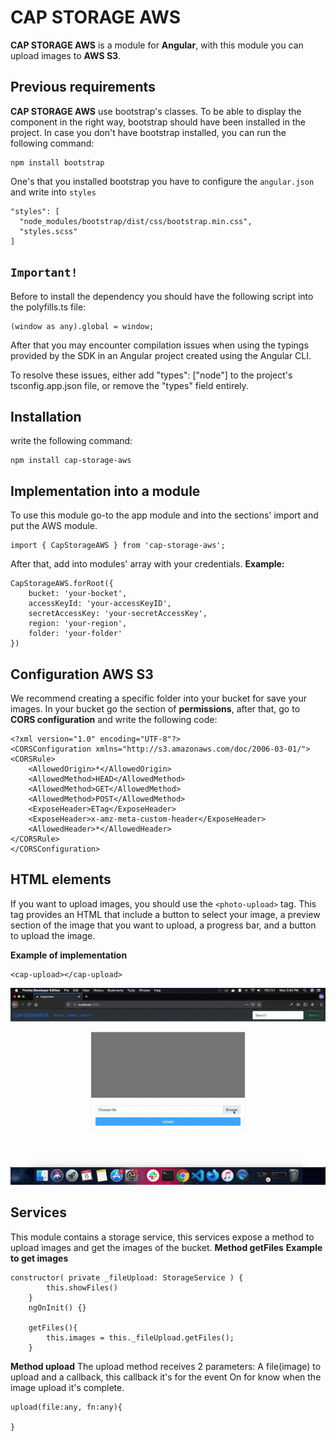 # CAP STORAGE AWS 

**CAP STORAGE AWS** is a module for **Angular**, with this module you can upload images to **AWS S3**.

## **Previous requirements**
**CAP STORAGE AWS** use bootstrap's classes. To be able to display the component in the right way, bootstrap should have been installed in the project. In case you don't have bootstrap installed, you can run the following command:
```
npm install bootstrap
```
One's that you installed bootstrap you have to configure the `angular.json` and write into `styles`
```
"styles": [
  "node_modules/bootstrap/dist/css/bootstrap.min.css",
  "styles.scss"
]
```

## **`Important!`**
Before to install the dependency you should have the following script into the polyfills.ts file:

```
(window as any).global = window;
```

After that you may encounter compilation issues when using the typings provided by the SDK in an Angular project created using the Angular CLI.

To resolve these issues, either add "types": ["node"] to the project's tsconfig.app.json file, or remove the "types" field entirely.

## **Installation**

write the following command:
```
npm install cap-storage-aws
```

## **Implementation into a module**
To use this module go-to the app module and into the sections' import and put the AWS module.
```
import { CapStorageAWS } from 'cap-storage-aws';
```
After that, add into modules' array with your credentials.
**Example:**
```
CapStorageAWS.forRoot({
    bucket: 'your-bocket',
    accessKeyId: 'your-accessKeyID',
    secretAccessKey: 'your-secretAccessKey',
    region: 'your-region',
    folder: 'your-folder'
})
```

## **Configuration AWS S3**
We recommend creating a specific folder into your bucket for save your images. In your bucket 
go the section of **permissions**, after that, go to **CORS configuration** and write the following code:

```   
<?xml version="1.0" encoding="UTF-8"?>
<CORSConfiguration xmlns="http://s3.amazonaws.com/doc/2006-03-01/">
<CORSRule>
    <AllowedOrigin>*</AllowedOrigin>
    <AllowedMethod>HEAD</AllowedMethod>
    <AllowedMethod>GET</AllowedMethod>
    <AllowedMethod>POST</AllowedMethod>
    <ExposeHeader>ETag</ExposeHeader>
    <ExposeHeader>x-amz-meta-custom-header</ExposeHeader>
    <AllowedHeader>*</AllowedHeader>
</CORSRule>
</CORSConfiguration>
```

## **HTML elements**
If you want to upload images, you should use the `<photo-upload>` tag. This tag provides an HTML that include a button to select your image, a preview section of the image that you want to upload, a progress bar, and a button to upload the image.


**Example of implementation**
```
<cap-upload></cap-upload>

```

![Alt text](assets/images/cap-aws.gif?raw=true "example")


## **Services**
This module contains a storage service, this services expose a method to upload images and get the images of the bucket.
**Method getFiles**
**Example to get images**
```
constructor( private _fileUpload: StorageService ) {
        this.showFiles()
    }
    ngOnInit() {}

    getFiles(){
        this.images = this._fileUpload.getFiles();
    }
```
**Method upload**
The upload method receives 2 parameters:
A file(image) to upload and a callback, this callback it's for the event On for know when the image upload it's complete.
```
upload(file:any, fn:any){

}
```




